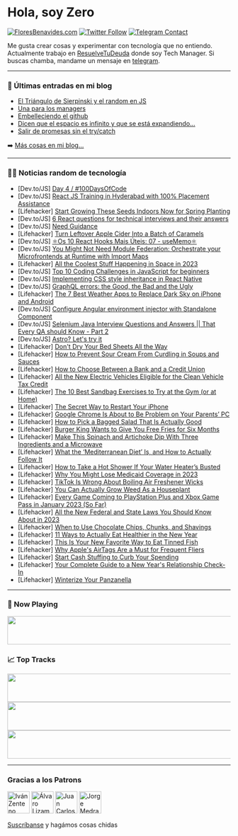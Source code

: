 # Hola, soy Zero

[![FloresBenavides.com](https://img.shields.io/website?down_message=oops&label=MiBlog&style=for-the-badge&up_message=online&url=https%3A%2F%2Ffloresbenavides.com)](https://floresbenavides.com) [![Twitter Follow](https://img.shields.io/twitter/follow/ZeroDragon?color=%231DA1F2&label=Follow&logo=twitter&logoColor=ffffff&style=for-the-badge)](https://twitter.com/zerodragon) [![Telegram Contact](https://img.shields.io/badge/escr%C3%ADbeme-ZeroDragon-%2326A5E4?style=for-the-badge&logo=telegram)](https://t.me/zerodragon)

Me gusta crear cosas y experimentar con tecnología que no entiendo.
Actualmente trabajo en [ResuelveTuDeuda](http://github.com/resuelve) donde soy Tech Manager.
Si buscas chamba, mandame un mensaje en [telegram](https://t.me/zerodragon).

---

### 📕 Últimas entradas en mi blog
<!-- BLOG-POST-LIST:START -->
- [El Triángulo de Sierpinski y el random en JS](https://floresbenavides.com/el-triangulo-de-sierpinski-y-el-random-en-js/)
- [Una para los managers](https://floresbenavides.com/una-para-los-managers/)
- [Embelleciendo el github](https://floresbenavides.com/embelleciendo-el-github/)
- [Dicen que el espacio es infinito y que se está expandiendo…](https://floresbenavides.com/dicen-que-el-espacio-es-infinito-y-que-se-esta-expandiendo/)
- [Salir de promesas sin el try/catch](https://floresbenavides.com/salir-de-promesas-sin-el-try-catch/)
<!-- BLOG-POST-LIST:END -->

➡️ [Más cosas en mi blog...](https://floresbenavides.com)

---

### 👨‍💻 Noticias random de tecnología
<!-- TECH-POSTS:START -->
- [Dev.to/JS] [Day 4 / #100DaysOfCode](https://dev.to/tinkersdev/day-4-100daysofcode-3cm2)
- [Dev.to/JS] [React JS Training in Hyderabad with 100% Placement Assistance](https://dev.to/reactgeeks_/react-js-training-in-hyderabad-with-100-placement-assistance-4i3e)
- [Lifehacker] [Start Growing These Seeds Indoors Now for Spring Planting](https://lifehacker.com/start-growing-these-seeds-indoors-now-for-spring-planti-1849951942)
- [Dev.to/JS] [6 React questions for technical interviews and their answers](https://dev.to/jgamaraalv/6-react-questions-for-technical-interviews-and-their-answers-10p3)
- [Dev.to/JS] [Need Guidance](https://dev.to/abhii321/need-guidance-4k8l)
- [Lifehacker] [Turn Leftover Apple Cider Into a Batch of Caramels](https://lifehacker.com/turn-leftover-apple-cider-into-a-batch-of-caramels-1849950632)
- [Dev.to/JS] [⚛Os 10 React Hooks Mais Úteis: 07 - useMemo⚛](https://dev.to/mpetry/os-10-react-hooks-mais-uteis-07-usememo-cpi)
- [Dev.to/JS] [You Might Not Need Module Federation: Orchestrate your Microfrontends at Runtime with Import Maps](https://dev.to/zaikivla/you-might-not-need-module-federation-orchestrate-your-microfrontends-at-runtime-with-import-maps-3n82)
- [Lifehacker] [All the Coolest Stuff Happening in Space in 2023](https://lifehacker.com/all-the-coolest-shit-happening-in-space-in-2023-1849951152)
- [Dev.to/JS] [Top 10 Coding Challenges in JavaScript for beginners](https://dev.to/sagars01/top-10-coding-challenges-in-javascript-for-beginners-5bl4)
- [Dev.to/JS] [Implementing CSS style inheritance in React Native](https://dev.to/builderio/implementing-css-style-inheritance-in-react-native-5abd)
- [Dev.to/JS] [GraphQL errors: the Good, the Bad and the Ugly](https://dev.to/escape/graphql-errors-the-good-the-bad-and-the-ugly-2ah0)
- [Lifehacker] [The 7 Best Weather Apps to Replace Dark Sky on iPhone and Android](https://lifehacker.com/the-7-best-weather-apps-to-replace-dark-sky-on-iphone-a-1849951456)
- [Dev.to/JS] [Configure Angular environment injector with Standalone Component](https://dev.to/mchoraine/configure-angular-environment-injector-with-standalone-component-3ncl)
- [Dev.to/JS] [Selenium Java Interview Questions and Answers || That Every QA should Know - Part 2](https://dev.to/promode/selenium-java-interview-questions-and-answers-that-every-qa-should-know-part-2-14gc)
- [Dev.to/JS] [Astro? Let&#39;s try it](https://dev.to/mirkosaugo/astro-lets-try-it-23m2)
- [Lifehacker] [Don&#39;t Dry Your Bed Sheets All the Way](https://lifehacker.com/dont-dry-your-bed-sheets-all-the-way-1849949255)
- [Lifehacker] [How to Prevent Sour Cream From Curdling in Soups and Sauces](https://lifehacker.com/how-to-prevent-sour-cream-from-curdling-in-soups-and-sa-1849950277)
- [Lifehacker] [How to Choose Between a Bank and a Credit Union](https://lifehacker.com/how-to-choose-between-a-bank-and-a-credit-union-1849950399)
- [Lifehacker] [All the New Electric Vehicles Eligible for the Clean Vehicle Tax Credit](https://lifehacker.com/all-the-new-electric-vehicles-eligible-for-the-clean-ve-1849950515)
- [Lifehacker] [The 10 Best Sandbag Exercises to Try at the Gym &lpar;or at Home&rpar;](https://lifehacker.com/the-10-best-sandbag-exercises-to-try-at-the-gym-or-at-1849950563)
- [Lifehacker] [The Secret Way to Restart Your iPhone](https://lifehacker.com/the-secret-way-to-restart-your-iphone-1849950169)
- [Lifehacker] [Google Chrome Is About to Be Problem on Your Parents’ PC](https://lifehacker.com/google-chrome-is-about-to-be-problem-on-your-parents-p-1849949009)
- [Lifehacker] [How to Pick a Bagged Salad That Is Actually Good](https://lifehacker.com/how-to-pick-a-bagged-salad-that-is-actually-good-1849949525)
- [Lifehacker] [Burger King Wants to Give You Free Fries for Six Months](https://lifehacker.com/burger-king-wants-to-give-you-free-fries-for-six-months-1849949487)
- [Lifehacker] [Make This Spinach and Artichoke Dip With Three Ingredients and a Microwave](https://lifehacker.com/make-this-spinach-and-artichoke-dip-with-three-ingredie-1849949518)
- [Lifehacker] [What the ‘Mediterranean Diet’ Is, and How to Actually Follow It](https://lifehacker.com/wtf-even-is-the-mediterranean-diet-1849948645)
- [Lifehacker] [How to Take a Hot Shower If Your Water Heater’s Busted](https://lifehacker.com/how-to-take-a-hot-shower-if-your-water-heater-s-busted-1849949148)
- [Lifehacker] [Why You Might Lose Medicaid Coverage in 2023](https://lifehacker.com/why-you-might-lose-medicaid-coverage-in-2023-1849948935)
- [Lifehacker] [TikTok Is Wrong About Boiling Air Freshener Wicks](https://lifehacker.com/tiktok-is-wrong-about-boiling-air-freshener-wicks-1849948436)
- [Lifehacker] [You Can Actually Grow Weed As a Houseplant](https://lifehacker.com/you-can-actually-grow-weed-as-a-houseplant-1849948405)
- [Lifehacker] [Every Game Coming to PlayStation Plus and Xbox Game Pass in January 2023 &lpar;So Far&rpar;](https://lifehacker.com/every-game-coming-to-playstation-plus-and-xbox-game-pas-1849946592)
- [Lifehacker] [All the New Federal and State Laws You Should Know About in 2023](https://lifehacker.com/all-the-new-federal-and-state-laws-you-should-know-abou-1849947186)
- [Lifehacker] [When to Use Chocolate Chips, Chunks, and Shavings](https://lifehacker.com/when-to-use-chocolate-chips-chunks-and-shavings-1849946405)
- [Lifehacker] [11 Ways to Actually Eat Healthier in the New Year](https://lifehacker.com/11-ways-to-actually-eat-healthier-in-the-new-year-1849946165)
- [Lifehacker] [This Is Your New Favorite Way to Eat Tinned Fish](https://lifehacker.com/this-is-your-new-favorite-way-to-eat-tinned-fish-1849945786)
- [Lifehacker] [Why Apple&#39;s AirTags Are a Must for Frequent Fliers](https://lifehacker.com/the-best-way-to-track-your-luggage-on-your-next-flight-1849945825)
- [Lifehacker] [Start Cash Stuffing to Curb Your Spending](https://lifehacker.com/start-cash-stuffing-to-curb-your-spending-1849945750)
- [Lifehacker] [Your Complete Guide to a New Year&#39;s Relationship Check-In](https://lifehacker.com/your-complete-guide-to-a-new-years-relationship-check-i-1849945083)
- [Lifehacker] [Winterize Your Panzanella](https://lifehacker.com/winterize-your-panzanella-1849945154)<!-- TECH-POSTS:END -->

---

### 🎵 Now Playing
<a href="https://spotify-now-playing-dun.vercel.app/now-playing?open"><img src="https://spotify-now-playing-dun.vercel.app/now-playing" width="540" height="64"></a>

### 📈 Top Tracks
<a href="https://spotify-now-playing-dun.vercel.app/top-tracks?i=1&open"><img src="https://spotify-now-playing-dun.vercel.app/top-tracks?i=1" width="540" height="64"></a>
<a href="https://spotify-now-playing-dun.vercel.app/top-tracks?i=2&open"><img src="https://spotify-now-playing-dun.vercel.app/top-tracks?i=2" width="540" height="64"></a>
<a href="https://spotify-now-playing-dun.vercel.app/top-tracks?i=3&open"><img src="https://spotify-now-playing-dun.vercel.app/top-tracks?i=3" width="540" height="64"></a>

---

### Gracias a los Patrons
[<img src="https://avatars.githubusercontent.com/u/243380?v=4" alt="Iván Zenteno" width="50px">](https://github.com/k001) [<img src="https://avatars.githubusercontent.com/u/19955639?v=4" alt="Álvaro Lizama" width="50px">](https://github.com/alvarolizama) [<img src="https://avatars.githubusercontent.com/u/2718753?v=4" alt="Juan Carlos Ruiz" width="50px">](https://github.com/JuanCrg90) [<img src="https://avatars.githubusercontent.com/u/37025?v=4" alt="Jorge Medrano" width="50px">](https://github.com/h1pp1e) 

[Suscríbanse](https://www.patreon.com/zerodragon) y hagámos cosas chidas
